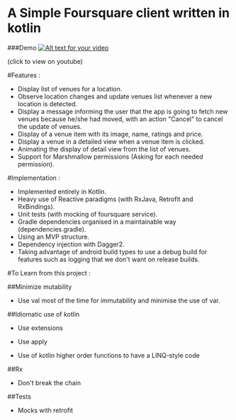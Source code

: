 
A Simple Foursquare client written in kotlin
====================================

###Demo
[![Alt text for your video](https://i.ytimg.com/vi/VDtn8DSFXNM/0.jpg)](https://youtu.be/VDtn8DSFXNM)

(click to view on youtube)

#Features :
* Display list of venues for a location.
* Observe location changes and update venues list whenever a new location is detected.
* Display a message informing the user that the app is going to fetch new venues because he/she had moved, with an action "Cancel" to cancel the update of venues.
* Display of a venue item with its image, name, ratings and price.
* Display a venue in a detailed view when a venue item is clicked.
* Animating the display of detail view from the list of venues.
* Support for Marshmallow permissions (Asking for each needed permission).

#Implementation :
* Implemented entirely in Kotlin.
* Heavy use of Reactive paradigms (with RxJava, Retrofit and RxBindings). 
* Unit tests (with mocking of foursquare service).
* Gradle dependencies organised in a maintainable way (dependencies.gradle).
* Using an MVP structure.
* Dependency injection with Dagger2.
* Taking advantage of android build types to use a debug build for features such as logging that we don't want on release builds.


#To Learn from this project :

##Minimize mutability
  - Use val most of the time for immutability and minimise the use of var.


##Idiomatic use of kotlin
  - Use extensions

  - Use apply

  - Use of kotlin higher order functions to have a LINQ-style code


##Rx
  - Don't break the chain


##Tests
  - Mocks with retrofit